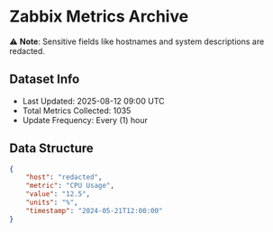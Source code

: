 # Zabbix Metrics Archive

⚠️ **Note**: Sensitive fields like hostnames and system descriptions are redacted.

## Dataset Info
- Last Updated: 2025-08-12 09:00 UTC
- Total Metrics Collected: 1035
- Update Frequency: Every (1) hour

## Data Structure
```json
{
    "host": "redacted",
    "metric": "CPU Usage",
    "value": "12.5",
    "units": "%",
    "timestamp": "2024-05-21T12:00:00"
}
```
